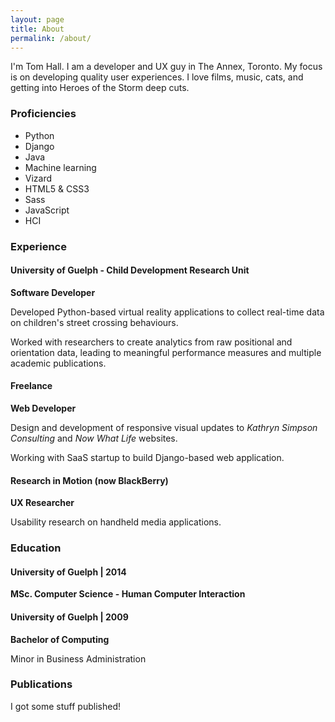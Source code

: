 ```yaml
---
layout: page
title: About
permalink: /about/
---
```

I'm Tom Hall.
I am a developer and UX guy in The Annex, Toronto. My focus is on developing quality user experiences. I love films, music, cats, and getting into Heroes of the Storm deep cuts.

### Proficiencies
*  Python
*  Django
*  Java
*  Machine learning
*  Vizard
*  HTML5 & CSS3
*  Sass
*  JavaScript
*  HCI


### Experience

#### University of Guelph - Child Development Research Unit

**Software Developer**

Developed Python-based virtual reality applications to collect real-time data on children's street crossing behaviours.

Worked with researchers to create analytics from raw positional and orientation data, leading to meaningful performance 
measures and multiple academic publications.

#### Freelance

**Web Developer**

Design and development of responsive visual updates to *Kathryn Simpson Consulting* and *Now What Life* websites.

Working with SaaS startup to build Django-based web application.

#### Research in Motion (now BlackBerry)

**UX Researcher**

Usability research on handheld media applications.
 

### Education

#### University of Guelph | 2014
**MSc. Computer Science - Human Computer Interaction**
  
#### University of Guelph | 2009
**Bachelor of Computing**

Minor in Business Administration

### Publications
I got some stuff published!
